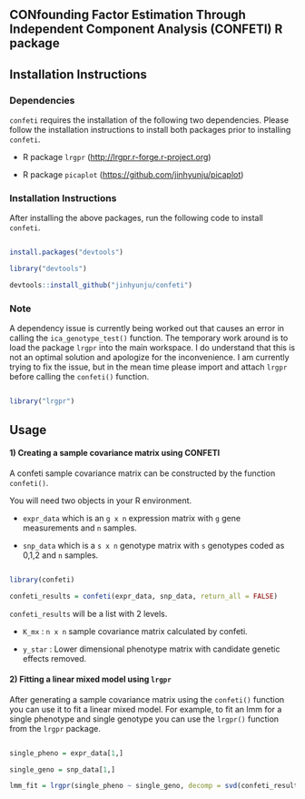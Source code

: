 ## CONfounding Factor Estimation Through Independent Component Analysis (CONFETI) R package

## Installation Instructions

### Dependencies

`confeti` requires the installation of the following two dependencies. 
Please follow the installation instructions to install both packages prior to installing `confeti`.

- R package `lrgpr` (http://lrgpr.r-forge.r-project.org)

- R package `picaplot` (https://github.com/jinhyunju/picaplot)


### Installation Instructions

After installing the above packages, run the following code to install `confeti`.

```r

install.packages("devtools")

library("devtools")

devtools::install_github("jinhyunju/confeti")

```

### Note 

A dependency issue is currently being worked out that causes an error in calling the `ica_genotype_test()` function. 
The temporary work around is to load the package `lrgpr` into the main workspace. I do understand that this is not an optimal solution and apologize for the inconvenience. I am currently trying to fix the issue, but in the mean time please import and attach `lrgpr` before calling the `confeti()` function. 

```r

library("lrgpr")

```


## Usage


#### 1) Creating a sample covariance matrix using CONFETI

A confeti sample covariance matrix can be constructed by the function `confeti()`.

You will need two objects in your R environment.

- `expr_data` which is an `g x n` expression matrix with `g` gene measurements and `n` samples.

- `snp_data` which is a `s x n` genotype matrix with `s` genotypes coded as 0,1,2 and `n` samples.


```r

library(confeti)

confeti_results = confeti(expr_data, snp_data, return_all = FALSE)


```

`confeti_results` will be a list with 2 levels.

- `K_mx` : `n x n` sample covariance matrix calculated by confeti.

- `y_star` : Lower dimensional phenotype matrix with candidate genetic effects removed.


#### 2) Fitting a linear mixed model using `lrgpr`

After generating a sample covariance matrix using the `confeti()` function you can use it to fit a linear mixed model. 
For example, to fit an lmm for a single phenotype and single genotype you can use the `lrgpr()` function from the `lrgpr` package.

```r

single_pheno = expr_data[1,]

single_geno = snp_data[1,]

lmm_fit = lrgpr(single_pheno ~ single_geno, decomp = svd(confeti_results$Kmx))

```

